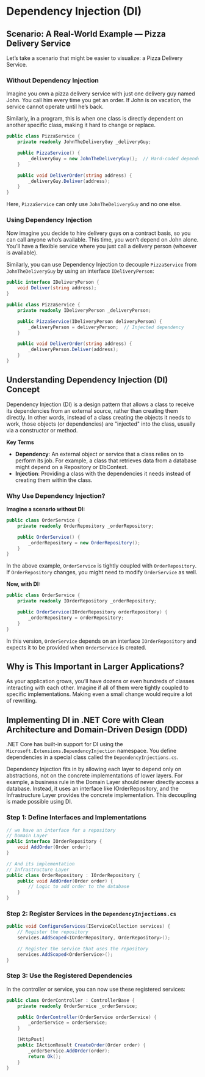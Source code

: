 # Dependency Injection (DI) 

## Scenario: A Real-World Example — Pizza Delivery Service

Let’s take a scenario that might be easier to visualize: a Pizza Delivery Service.

### Without Dependency Injection
Imagine you own a pizza delivery service with just one delivery guy named John. You call him every time you get an order. If John is on vacation, the service cannot operate until he’s back.

Similarly, in a program, this is when one class is directly dependent on another specific class, making it hard to change or replace.

```csharp
public class PizzaService {
    private readonly JohnTheDeliveryGuy _deliveryGuy;

    public PizzaService() {
        _deliveryGuy = new JohnTheDeliveryGuy();  // Hard-coded dependency
    }

    public void DeliverOrder(string address) {
        _deliveryGuy.Deliver(address);
    }
}
```
Here, `PizzaService` can only use `JohnTheDeliveryGuy` and no one else.

### Using Dependency Injection

Now imagine you decide to hire delivery guys on a contract basis, so you can call anyone who’s available. This time, you won’t depend on John alone. You’ll have a flexible service where you just call a delivery person (whoever is available).

Similarly, you can use Dependency Injection to decouple `PizzaService` from `JohnTheDeliveryGuy` by using an interface `IDeliveryPerson`:

```csharp
public interface IDeliveryPerson {
    void Deliver(string address);
}

public class PizzaService {
    private readonly IDeliveryPerson _deliveryPerson;

    public PizzaService(IDeliveryPerson deliveryPerson) {
        _deliveryPerson = deliveryPerson;  // Injected dependency
    }

    public void DeliverOrder(string address) {
        _deliveryPerson.Deliver(address);
    }
}
```

## Understanding Dependency Injection (DI) Concept 

Dependency Injection (DI) is a design pattern that allows a class to receive its dependencies from an external source, rather than creating them directly. In other words, instead of a class creating the objects it needs to work, those objects (or dependencies) are "injected" into the class, usually via a constructor or method.

**Key Terms**
- **Dependency**: An external object or service that a class relies on to perform its job. For example, a class that retrieves data from a database might depend on a Repository or DbContext.
- **Injection**: Providing a class with the dependencies it needs instead of creating them within the class.

### Why Use Dependency Injection?

**Imagine a scenario without DI:**

```csharp
public class OrderService {
    private readonly OrderRepository _orderRepository;

    public OrderService() {
        _orderRepository = new OrderRepository();
    }
}
```
In the above example, `OrderService` is tightly coupled with `OrderRepository`. If `OrderRepository` changes, you might need to modify `OrderService` as well. 


**Now, with DI:**

```csharp
public class OrderService {
    private readonly IOrderRepository _orderRepository;

    public OrderService(IOrderRepository orderRepository) {
        _orderRepository = orderRepository;
    }
}
```
In this version, `OrderService` depends on an interface `IOrderRepository` and expects it to be provided when `OrderService` is created.


## Why is This Important in Larger Applications?

As your application grows, you’ll have dozens or even hundreds of classes interacting with each other. Imagine if all of them were tightly coupled to specific implementations. Making even a small change would require a lot of rewriting.

## Implementing DI in .NET Core with Clean Architecture and Domain-Driven Design (DDD)

.NET Core has built-in support for DI using the `Microsoft.Extensions.DependencyInjection` namespace. You define dependencies in a special class called the `DependencyInjections.cs`.

Dependency Injection fits in by allowing each layer to depend only on abstractions, not on the concrete implementations of lower layers. For example, a business rule in the Domain Layer should never directly access a database. Instead, it uses an interface like IOrderRepository, and the Infrastructure Layer provides the concrete implementation. This decoupling is made possible using DI.

### Step 1: Define Interfaces and Implementations

```csharp
// we have an interface for a repository
// Domain Layer
public interface IOrderRepository {
    void AddOrder(Order order);
}

// And its implementation
// Infrastructure Layer
public class OrderRepository : IOrderRepository {
    public void AddOrder(Order order) {
        // Logic to add order to the database
    }
}
```

### Step 2: Register Services in the `DependencyInjections.cs`

```csharp
public void ConfigureServices(IServiceCollection services) {
    // Register the repository
    services.AddScoped<IOrderRepository, OrderRepository>();

    // Register the service that uses the repository
    services.AddScoped<OrderService>();
}
```

### Step 3: Use the Registered Dependencies
In the controller or service, you can now use these registered services:
```csharp
public class OrderController : ControllerBase {
    private readonly OrderService _orderService;

    public OrderController(OrderService orderService) {
        _orderService = orderService;
    }

    [HttpPost]
    public IActionResult CreateOrder(Order order) {
        _orderService.AddOrder(order);
        return Ok();
    }
}
```

